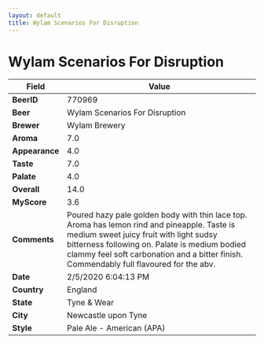 ```yaml
---
layout: default
title: Wylam Scenarios For Disruption
---
```


# Wylam Scenarios For Disruption

| Field         | Value     |
|---------------|-----------|
| **BeerID** | 770969 |
| **Beer** | Wylam Scenarios For Disruption |
| **Brewer** | Wylam Brewery |
| **Aroma** | 7.0 |
| **Appearance** | 4.0 |
| **Taste** | 7.0 |
| **Palate** | 4.0 |
| **Overall** | 14.0 |
| **MyScore** | 3.6 |
| **Comments** | Poured hazy pale golden body with thin lace top. Aroma has lemon rind and pineapple. Taste is medium sweet juicy fruit with light sudsy bitterness following on. Palate is medium bodied clammy feel soft carbonation and a bitter finish. Commendably full flavoured for the abv. |
| **Date** | 2/5/2020 6:04:13 PM |
| **Country** | England |
| **State** | Tyne &amp; Wear |
| **City** | Newcastle upon Tyne |
| **Style** | Pale Ale - American (APA) |
